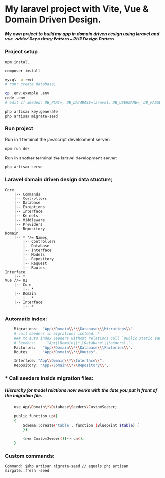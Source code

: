 # My laravel project with Vite, Vue & Domain Driven Design.

##### My own project to build my app in domain driven design using laravel and vue. added Repository Pattern – PHP Design Pattern

### Project setup

```sh
npm install

composer install

mysql -u root
# run: create database;

cp .env.example .env
code .env
# edit if needed: DB_PORT=, DB_DATABASE=laravel, DB_USERNAME=, DB_PASSWORD=

php artisan key:generate
php artisan migrate-seed
```

### Run project

Run in 1 terminal the javascript development server:

```sh
npm run dev
```

Run in another terminal the laravel development server:

```sh
php artisan serve
```

### Laravel domain driven design data stucture;
    Core
        |-- Commands
        |-- Controllers
        |-- Database
        |-- Exceptions
        |-- Interface
        |-- Kernels
        |-- Middleware
        |-- Providers
        |-- Repository
    Domain
        |-- * //= Names
            |-- Controllers
            |-- Database
            |-- Interface
            |-- Models
            |-- Repository
            |-- Request
            |-- Routes
    Interface
        |-- *
    Vue //= UI
        |-- Core
            |-- *
        |-- Domain
            |-- *
        |-- Interface
            |-- *
    
    
### Automatic index:
```sh
    Migrations:  "App\\Domain\\*\\Database\\\Migrations\\".
    # call seeders in migrations instead. *
    ### to auto index seeders without relations call `public static $autoIndex = true;` inside seeder file.
    # Seeders:     "App\\Domain\\*\\Database\\\Seeders\\".
    Factories:   "App\\Domain\\*\\Database\\\Factories\\".
    Routes:      "App\\Domain\\*\\Routes".

    Interface: "App\\Domain\\*\\Interface\\".
    Repository: "App\\Domain\\*\\Repository\\".
```

### * Call seeders inside migration files: 
##### Hierarchy for model relations now works with the date you put in front of the migration file.
```sh
    use App\Domain\*\Database\Seeders\CustomSeeder;

    public function up()
    {
        Schema::create('table', function (Blueprint $table) {
        });

        (new CustomSeeder())->run();
    }
```

### Custom commands:
    Command: $php artisan migrate-seed // equals php artisan mirgate::fresh -seed 

